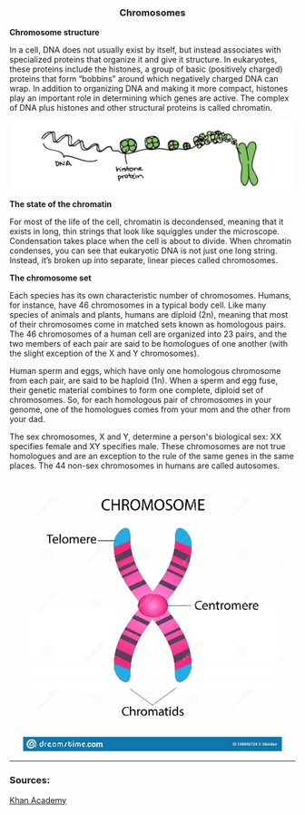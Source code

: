 <div align="center">
  <h3>Chromosomes</h3>
</div>

**Chromosome structure**

In a cell, DNA does not usually exist by itself, but instead associates with specialized proteins that organize it and give it structure. In eukaryotes, these proteins include the histones, a group of basic (positively charged) proteins that form “bobbins” around which negatively charged DNA can wrap. In addition to organizing DNA and making it more compact, histones play an important role in determining which genes are active. The complex of DNA plus histones and other structural proteins is called chromatin.

<div align="center">
  <img src="..\..\..\assets/lesson materials/chromosome structure.png">
</div>

**The state of the chromatin**

For most of the life of the cell, chromatin is decondensed, meaning that it exists in long, thin strings that look like squiggles under the microscope. Condensation takes place when the cell is about to divide. When chromatin condenses, you can see that eukaryotic DNA is not just one long string. Instead, it’s broken up into separate, linear pieces called chromosomes.

**The chromosome set**

Each species has its own characteristic number of chromosomes. Humans, for instance, have 46 chromosomes in a typical body cell. Like many species of animals and plants, humans are diploid (2n), meaning that most of their chromosomes come in matched sets known as homologous pairs. The 46 chromosomes of a human cell are organized into 23 pairs, and the two members of each pair are said to be homologues of one another (with the slight exception of the X and Y chromosomes).

Human sperm and eggs, which have only one homologous chromosome from each pair, are said to be haploid (1n). When a sperm and egg fuse, their genetic material combines to form one complete, diploid set of chromosomes. So, for each homologous pair of chromosomes in your genome, one of the homologues comes from your mom and the other from your dad.

The sex chromosomes, X and Y, determine a person's biological sex: XX specifies female and XY specifies male. These chromosomes are not true homologues and are an exception to the rule of the same genes in the same places. The 44 non-sex chromosomes in humans are called autosomes.

<div align="center">
  <img src="..\..\..\assets/lesson materials/chromosome.png">
</div>

---

### Sources:
<p><a href="https://www.khanacademy.org/science/ap-biology/cell-communication-and-cell-cycle/cell-cycle/a/dna-and-chromosomes-article">Khan Academy</a></p>